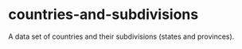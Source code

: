 # countries-and-subdivisions
A data set of countries and their subdivisions (states and provinces).

